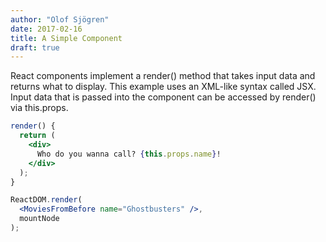 ```yaml
---
author: "Olof Sjögren"
date: 2017-02-16
title: A Simple Component
draft: true
---
```


React components implement a render() method that takes input data and returns what to display. This example uses an XML-like syntax called JSX. Input data that is passed into the component can be accessed by render() via this.props.

```jsx
render() {
  return (
    <div>
      Who do you wanna call? {this.props.name}!
    </div>
  );
}

ReactDOM.render(
  <MoviesFromBefore name="Ghostbusters" />,
  mountNode
);
```

